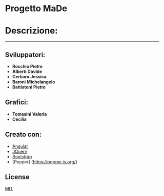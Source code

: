 # Progetto MaDe

# Descrizione:
---

## Sviluppatori:
* **Rocchio Pietro**
* **Alberti Davide**
* **Cerbaro Jessica**
* **Baroni Michelangelo**
* **Battistoni Pietro**

## Grafici:
* **Tomasini Valeria**
* **Cecilia**

## Creato con:
 * [Angular](https://angular.io/)
 * [JQuery](https://jquery.com/)
 * [Bootstrap](https://getbootstrap.com/)
 * [Popper] (https://popper.js.org/)

## License
[MIT](https://choosealicense.com/licenses/mit/)